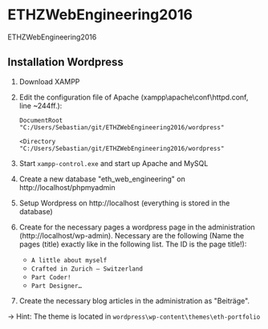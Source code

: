 # ETHZWebEngineering2016
ETHZWebEngineering2016

## Installation Wordpress
1. Download XAMPP
2. Edit the configuration file of Apache (xampp\apache\conf\httpd.conf, line ~244ff.):

    `DocumentRoot "C:/Users/Sebastian/git/ETHZWebEngineering2016/wordpress"`

    `<Directory "C:/Users/Sebastian/git/ETHZWebEngineering2016/wordpress"`
3. Start `xampp-control.exe` and start up Apache and MySQL
4. Create a new database "eth_web_engineering" on http://localhost/phpmyadmin
5. Setup Wordpress on http://localhost (everything is stored in the database)
6. Create for the necessary pages a wordpress page in the administration (http://localhost/wp-admin). Necessary are the following (Name the pages (title) exactly like in the following list. The ID is the page title!):
    - `A little about myself`
    - `Crafted in Zurich – Switzerland`
    - `Part Coder!`
    - `Part Designer…`
7. Create the necessary blog articles in the administration as "Beiträge".

&rarr; Hint: The theme is located in `wordpress\wp-content\themes\eth-portfolio`
